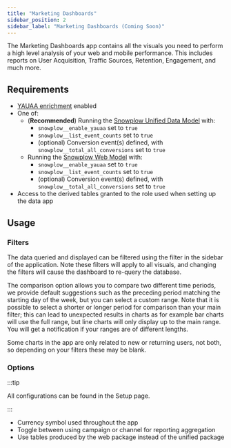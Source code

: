 ```yaml
---
title: "Marketing Dashboards"
sidebar_position: 2
sidebar_label: "Marketing Dashboards (Coming Soon)"
---
```


The Marketing Dashboards app contains all the visuals you need to perform a high level analysis of your web and mobile performance. This includes reports on User Acquisition, Traffic Sources, Retention, Engagement, and much more.

## Requirements

- [YAUAA enrichment](/docs/enriching-your-data/available-enrichments/yauaa-enrichment/index.md) enabled
- One of:
  - (**Recommended**) Running the [Snowplow Unified Data Model](/docs/modeling-your-data/modeling-your-data-with-dbt/dbt-models/dbt-unified-data-model/index.md) with:
    - `snowplow__enable_yauaa` set to `true`
    - `snowplow__list_event_counts` set to `true`
    - (optional) Conversion event(s) defined, with `snowplow__total_all_conversions` set to `true`
  - Running the [Snowplow Web Model](/docs/modeling-your-data/modeling-your-data-with-dbt/dbt-models/dbt-web-data-model/index.md) with:
    - `snowplow__enable_yauaa` set to `true`
    - `snowplow__list_event_counts` set to `true`
    - (optional) Conversion event(s) defined, with `snowplow__total_all_conversions` set to `true`
- Access to the derived tables granted to the role used when setting up the data app

## Usage
### Filters
The data queried and displayed can be filtered using the filter in the sidebar of the application. Note these filters will apply to all visuals, and changing the filters will cause the dashboard to re-query the database. 

The comparison option allows you to compare two different time periods, we provide default suggestions such as the preceding period matching the starting day of the week, but you can select a custom range. Note that it is possible to select a shorter or longer period for comparison than your main filter; this can lead to unexpected results in charts as for example bar charts will use the full range, but line charts will only display up to the main range. You will get a notification if your ranges are of different lengths.

Some charts in the app are only related to new or returning users, not both, so depending on your filters these may be blank.

### Options
:::tip

All configurations can be found in the Setup page.

:::

- Currency symbol used throughout the app
- Toggle between using campaign or channel for reporting aggregation
- Use tables produced by the web package instead of the unified package

<!-- ## Contents
### Acquisition
This page contains reporting relating to acquisition of users, both new and returning.

### Engagement
Information relating to engagement is displayed in this page, including conversion volumes and Daily/Weekly/Monthly Active Users.

### Retention
This page contains information relating to user retention of 30 day windows.

### Tech
Reporting on the technology users are using to access your site/app are displayed in this page.

### Users
Information about the Users such as their location is reported in this page.

### Setup
This page contains all information to validate you have the correct data to run the app, as well as allowing you to change data sources and other configuration settings for the app. -->
